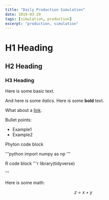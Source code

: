 ```yaml
---
title: "Daily Production Simulation"
date: 2019-03-29
tags: [simulation, production]
excerpt: "production, simulation"
---
```


# H1 Heading

## H2 Heading

### H3 Heading

Here is some basic text.

And here is some *italics*.
Here is some **bold** text.

What about a [link](www.google.com).

Bullet points:
* Example1
* Example2

Phyton code block

'''python
  import numpy as np
'''

R code block
'''r
library(tidyverse)

'''

Here is some math:

$$z=x+y$$
